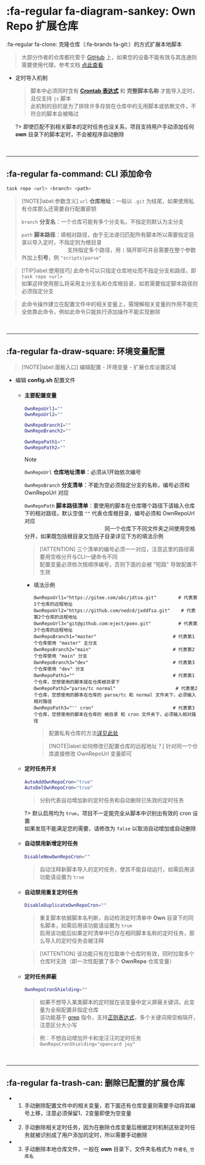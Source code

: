 # :fa-regular fa-diagram-sankey: Own Repo 扩展仓库

:fa-regular fa-clone: 克隆仓库（:fa-brands fa-git:）的方式扩展本地脚本

> 大部分作者的仓库都托管于 [GitHub](https://github.com) 上，如果您的设备不能有效与其连通则需要使用代理，参考文档 [点此查看](./pages/install/配置代理)

  - 定时导入机制

    > 脚本中必须同时含有 **[Crontab 表达式](https://www.runoob.com/w3cnote/linux-crontab-tasks.html)** 和 **完整脚本名称** 才能导入定时，且仅支持 `js` 脚本\
    > 此机制的目的是为了排除许多存放在仓库中的无用脚本或依赖文件，不符合的脚本会被略过

    ?> 即使匹配不到相关脚本的定时任务也没关系，项目支持用户手动添加任何 **own** 目录下的脚本定时，不会被程序自动删除

ㅤ

***

## :fa-regular fa-command: CLI 添加命令

  ```bash
  task repo <url> <branch> <path>
  ```

  > [!NOTE|label:参数含义]
  > `url` **仓库地址**：一般以 `.git` 为结尾，如果使用私有仓库那么还需要自行配置密钥
  >
  > `branch` **分支名**：一个仓库可能有多个分支名，不指定则默认为主分支
  >
  > `path` **脚本路径**：填相对路径，由于无法递归匹配所有脚本所以需要指定目录以导入定时，不指定则为根目录\
  > ㅤㅤㅤㅤㅤㅤㅤㅤㅤ 支持指定多个路径，用 `|` 隔开即可并且需要在整个参数外加上**引号**，例 `"scripts|parse"`

  > [!TIP|label:使用技巧]
  > 此命令可以只指定仓库地址而不指定分支和路径，即 `task repo <url>`\
  > 如果这样使用那么将采用主分支名和仓库根目录，如若需要指定脚本路径则必须指定分支

  > 此命令操作建立在配置文件中的相关变量上，需理解相关变量的作用不能完全依靠此命令，例如此命令只能执行添加操作不能实现删除

ㅤ

***

## :fa-regular fa-draw-square: 环境变量配置

  > [!NOTE|label:面板入口]
  > 编辑配置 - 环境变量 - 扩展仓库设置区域

  - 编辑 **config.sh** 配置文件

    - #### 主要配置变量

      ```bash
      OwnRepoUrl1=""
      OwnRepoUrl2=""

      OwnRepoBranch1=""
      OwnRepoBranch2=""

      OwnRepoPath1=""
      OwnRepoPath2=""
      ```
      > [!NOTE]
      > `OwnRepoUrl` **仓库地址清单**：必须从1开始依次编号
      > 
      > `OwnRepoBranch` **分支清单**：不能为空必须指定分支的名称，编号必须和 OwnRepoUrl 对应
      > 
      > `OwnRepoPath` **脚本路径清单**：要使用的脚本在仓库哪个路径下请输入仓库下的相对路径，默认空值 `""` 代表仓库根目录，编号必须和 OwnRepoUrl 对应\
      > ㅤㅤㅤㅤㅤㅤㅤㅤㅤㅤㅤㅤㅤㅤㅤ ㅤ同一个仓库下不同文件夹之间使用空格分开，如果既包括根目录又包括子目录详见下方的填法示例

      > [!ATTENTION]
      > 三个清单的编号必须一一对应，注意这里的路径需要用空格分开与CLI一键命令不同\
      > 配置变量必须依次按顺序编号，否则下面的会被 "短路" 导致配置不生效

      - 填法示例

        ```
        OwnRepoUrl1="https://gitee.com/abc/jdtsa.git"        # 代表第1个仓库的远程地址
        OwnRepoUrl2="https://github.com/nedcd/jxddfsa.git"    # 代表第2个仓库的远程地址
        OwnRepoUrl3="git@github.com:eject/poex.git"          # 代表第3个仓库的远程地址
        OwnRepoBranch1="master"                            # 代表第1个仓库使用 "master" 主分支
        OwnRepoBranch2="main"                              # 代表第2个仓库使用 "main" 分支
        OwnRepoBranch3="dev"                               # 代表第3个仓库使用 "dev" 分支
        OwnRepoPath1=""                                    # 代表第1个仓库，您想使用的脚本就在仓库根目录下
        OwnRepoPath2="parse/tc normal"                      # 代表第2个仓库，您想使用的脚本在仓库的 parse/tc 和 normal 文件夹下，必须输入相对路径
        OwnRepoPath3="'' cron"                             # 代表第3个仓库，您想使用的脚本在仓库的 根目录 和 cron 文件夹下，必须输入相对路径
        ```
        > 配置私有仓库的方法[详见此处](./pages/config/主要仓库?id=配置私有仓库)

        > [!NOTE|label:如何修改已配置仓库的远程地址？]
        > 针对同一个仓库直接修改 OwnRepoUrl 变量即可

    - #### 定时任务开关

      ```bash
      AutoAddOwnRepoCron="true"
      AutoDelOwnRepoCron="true"
      ```
      > 分别代表自动增加新的定时任务和自动删除已失效的定时任务

      ?> 默认启用均为 `true`，项目不一定能完全从脚本中识别出有效的 cron 设置\
        如果发现不能满足您的需要，请修改为 `false` 以取消自动增加或自动删除

    - #### 自动禁用新增定时任务

      ```bash
      DisableNewOwnRepoCron=""
      ```
      > 自动注释新脚本导入的定时任务，使其不能自动运行，如需启用该功能请设置为 `true`

    - #### 自动禁用重复定时任务

      ```bash
      DisableDuplicateOwnRepoCron=""
      ```

      > 重复脚本依据脚本名判断，自动检测定时清单中 **Own** 目录下的同名脚本，如需启用该功能请设置为 `true`\
      > 启用该功能后如果定时清单中已存在相同脚本名称的定时任务，那么导入的定时任务会被注释

      > [!ATTENTION]
      > 该功能只有在拉取单个仓库时有效，同时拉取多个仓库时无效（即一次性配置了多个 **OwnRepo** 仓库变量）

    - #### 定时任务屏蔽

      ```bash
      OwnRepoCronShielding=""
      ```

      > 如果不想导入某类脚本的定时就在该变量中定义屏蔽关键词，此变量为全局配置非指定仓库\
      > 该功能基于 [grep](https://www.runoob.com/linux/linux-comm-grep.html) 指令，支持[正则表达式](https://blog.csdn.net/Gou_Hailong/article/details/109470583)，多个关键词用空格隔开，注意区分大小写

      > 例：不想自动增加开卡和宠汪汪的定时任务 `OwnRepoCronShielding="opencard joy"`

ㅤ

***

## :fa-regular fa-trash-can: 删除已配置的扩展仓库 <!-- {docsify-ignore} -->

  - 1. 手动删除配置文件中的相关变量，若下面还有仓库变量则需要手动将其编号上移，注意必须保留1、2变量即使为空变量
  - 2. 手动删除相关定时任务，因为在删除仓库变量后根据定时机制这些定时任务就被识别成了用户添加的定时，所以需要手动删除
  - 3. 手动删除本地仓库文件，一般在 **own** 目录下，文件夹名格式为 `作者名_仓库名`
